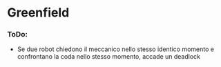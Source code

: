 # Greenfield

### ToDo:

- Se due robot chiedono il meccanico nello stesso identico momento e
confrontano la coda nello stesso momento, accade un deadlock